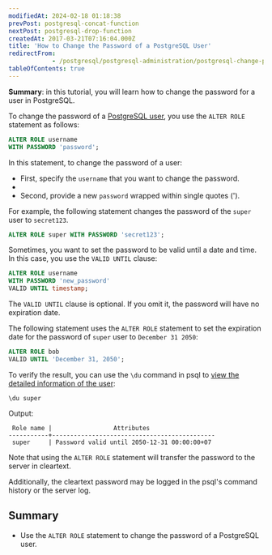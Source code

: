 ```yaml
---
modifiedAt: 2024-02-18 01:18:38
prevPost: postgresql-concat-function
nextPost: postgresql-drop-function
createdAt: 2017-03-21T07:16:04.000Z
title: 'How to Change the Password of a PostgreSQL User'
redirectFrom: 
            - /postgresql/postgresql-administration/postgresql-change-password
tableOfContents: true
---
```



**Summary**: in this tutorial, you will learn how to change the password for a user in PostgreSQL.

To change the password of a [PostgreSQL user](/postgresql/postgresql-administration/postgresql-roles), you use the `ALTER ROLE` statement as follows:

```sql
ALTER ROLE username
WITH PASSWORD 'password';
```

In this statement, to change the password of a user:

- First, specify the `username` that you want to change the password.
-
- Second, provide a new `password` wrapped within single quotes (').

For example, the following statement changes the password of the `super` user to `secret123`.

```sql
ALTER ROLE super WITH PASSWORD 'secret123';
```

Sometimes, you want to set the password to be valid until a date and time. In this case, you use the `VALID UNTIL` clause:

```sql
ALTER ROLE username
WITH PASSWORD 'new_password'
VALID UNTIL timestamp;
```

The `VALID UNTIL` clause is optional. If you omit it, the password will have no expiration date.

The following statement uses the `ALTER ROLE` statement to set the expiration date for the password of `super` user to `December 31 2050`:

```sql
ALTER ROLE bob
VALID UNTIL 'December 31, 2050';
```

To verify the result, you can use the `\du` command in psql to [view the detailed information of the user](/postgresql/postgresql-administration/postgresql-list-users):

```
\du super
```

Output:

```
 Role name |                 Attributes
-----------+---------------------------------------------
 super     | Password valid until 2050-12-31 00:00:00+07
```

Note that using the `ALTER ROLE` statement will transfer the password to the server in cleartext.

Additionally, the cleartext password may be logged in the psql's command history or the server log.

## Summary

- Use the `ALTER ROLE` statement to change the password of a PostgreSQL user.
